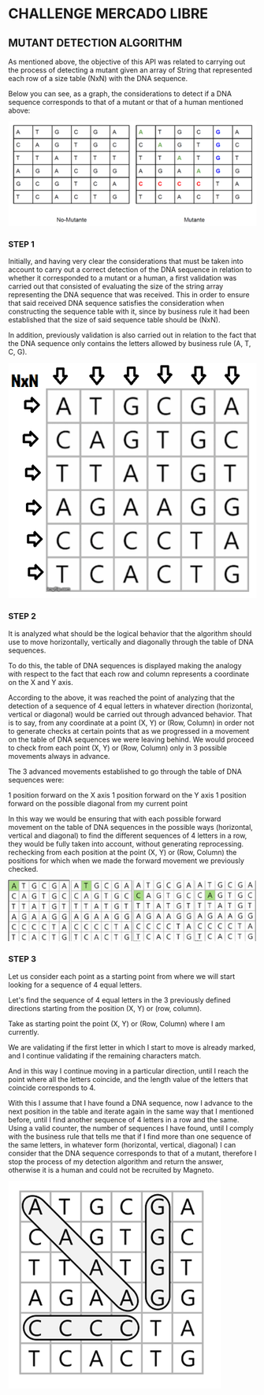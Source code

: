 # CHALLENGE MERCADO LIBRE
## MUTANT DETECTION ALGORITHM

As mentioned above, the objective of this API was related to carrying out the process of detecting a mutant given an array of String that represented each row of a size table (NxN) with the DNA sequence.

Below you can see, as a graph, the considerations to detect if a DNA sequence corresponds to that of a mutant or that of a human mentioned above:

![Alt Text](/docs/img/Img-1._Representation_of_the_DNA_sequence_table.png)


### STEP 1

Initially, and having very clear the considerations that must be taken into account to carry out a correct detection of the DNA sequence in relation to whether it corresponded to a mutant or a human, a first validation was carried out that consisted of evaluating the size of the string array representing the DNA sequence that was received. This in order to ensure that said received DNA sequence satisfies the consideration when constructing the sequence table with it, since by business rule it had been established that the size of said sequence table should be (NxN).

In addition, previously validation is also carried out in relation to the fact that the DNA sequence only contains the letters allowed by business rule (A, T, C, G).

![Alt Text](/docs/img/Img-5._NxN_table.png)





### STEP 2

It is analyzed what should be the logical behavior that the algorithm should use to move horizontally, vertically and diagonally through the table of DNA sequences.

To do this, the table of DNA sequences is displayed making the analogy with respect to the fact that each row and column represents a coordinate on the X and Y axis.

According to the above, it was reached the point of analyzing that the detection of a sequence of 4 equal letters in whatever direction (horizontal, vertical or diagonal) would be carried out through advanced behavior. That is to say, from any coordinate at a point (X, Y) or (Row, Column) in order not to generate checks at certain points that as we progressed in a movement on the table of DNA sequences we were leaving behind. We would proceed to check from each point (X, Y) or (Row, Column) only in 3 possible movements always in advance.

The 3 advanced movements established to go through the table of DNA sequences were:

1 position forward on the X axis
1 position forward on the Y axis
1 position forward on the possible diagonal from my current point

In this way we would be ensuring that with each possible forward movement on the table of DNA sequences in the possible ways (horizontal, vertical and diagonal) to find the different sequences of 4 letters in a row, they would be fully taken into account, without generating reprocessing. rechecking from each position at the point (X, Y) or (Row, Column) the positions for which when we made the forward movement we previously checked.

![Alt Text](/docs/img/Img-4._Advanced_movement_representation.png)





### STEP 3

Let us consider each point as a starting point from where we will start looking for a sequence of 4 equal letters.

Let's find the sequence of 4 equal letters in the 3 previously defined directions starting from the position (X, Y) or (row, column).

Take as starting point the point (X, Y) or (Row, Column) where I am currently.

We are validating if the first letter in which I start to move is already marked, and I continue validating if the remaining characters match.

And in this way I continue moving in a particular direction, until I reach the point where all the letters coincide, and the length value of the letters that coincide corresponds to 4.

With this I assume that I have found a DNA sequence, now I advance to the next position in the table and iterate again in the same way that I mentioned before, until I find another sequence of 4 letters in a row and the same. Using a valid counter, the number of sequences I have found, until I comply with the business rule that tells me that if I find more than one sequence of the same letters, in whatever form (horizontal, vertical, diagonal) I can consider that the DNA sequence corresponds to that of a mutant, therefore I stop the process of my detection algorithm and return the answer, otherwise it is a human and could not be recruited by Magneto.


![Alt Text](/docs/img/Img-3._NxN_table_representation.png "Img-3.NxN table representation")
